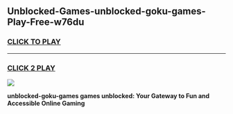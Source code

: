 
## Unblocked-Games-unblocked-goku-games-Play-Free-w76du
<h3>
<a href="https://premium76.site?title=unblocked-goku-games&ref=17A">CLICK TO PLAY</a></h3>
<hr>

<h3>
<a href="https://premium76.site?title=unblocked-goku-games&ref=17A">CLICK 2 PLAY</a>
  
</h3>

<a href="https://premium76.site?title=unblocked-goku-games&ref=17A"><img src="https://clearcache.store/games.png"></a>


**unblocked-goku-games games unblocked: Your Gateway to Fun and Accessible Online Gaming**

